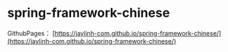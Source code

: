 # spring-framework-chinese

GithubPages： [https://jaylinh-com.github.io/spring-framework-chinese/](https://jaylinh-com.github.io/spring-framework-chinese/)
